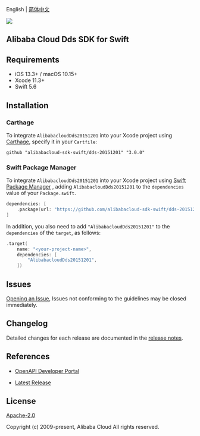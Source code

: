 English | [简体中文](README-CN.md)

![](https://aliyunsdk-pages.alicdn.com/icons/AlibabaCloud.svg)

## Alibaba Cloud Dds SDK for Swift

## Requirements

- iOS 13.3+ / macOS 10.15+
- Xcode 11.3+
- Swift 5.6

## Installation

### Carthage

To integrate `AlibabacloudDds20151201` into your Xcode project using [Carthage](https://github.com/Carthage/Carthage), specify it in your `Cartfile`:

```ogdl
github "alibabacloud-sdk-swift/dds-20151201" "3.0.0"
```

### Swift Package Manager

To integrate `AlibabacloudDds20151201` into your Xcode project using [Swift Package Manager](https://swift.org/package-manager/) , adding `AlibabacloudDds20151201` to the `dependencies` value of your `Package.swift`.

```swift
dependencies: [
    .package(url: "https://github.com/alibabacloud-sdk-swift/dds-20151201.git", from: "3.0.0")
]
```

In addition, you also need to add `"AlibabacloudDds20151201"` to the `dependencies` of the `target`, as follows:

```swift
.target(
    name: "<your-project-name>",
    dependencies: [
        "AlibabacloudDds20151201",
    ])
```

## Issues

[Opening an Issue](https://github.com/alibabacloud-sdk-swift/dds-20151201/issues/new), Issues not conforming to the guidelines may be closed immediately.

## Changelog

Detailed changes for each release are documented in the [release notes](./ChangeLog.txt).

## References

* [OpenAPI Developer Portal](https://next.api.alibabacloud.com/home)
- [Latest Release](https://github.com/alibabacloud-sdk-swift/dds-20151201)

## License

[Apache-2.0](http://www.apache.org/licenses/LICENSE-2.0)

Copyright (c) 2009-present, Alibaba Cloud All rights reserved.
